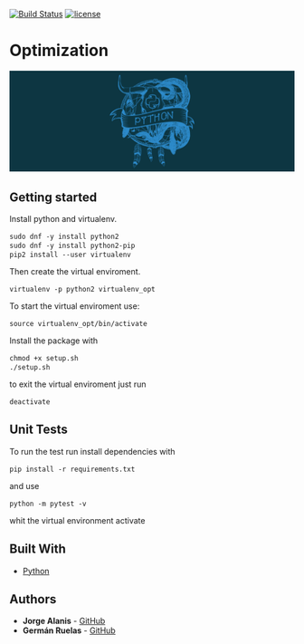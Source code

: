 [![Build Status](https://api.travis-ci.org/lgruelas/Optimization.svg?branch=master)](https://travis-ci.org/lgruelas/Differential-Evolution)
[![license](https://img.shields.io/badge/licence-GPL--3-blue.svg)](https://github.com/lgruelas/Optimization/blob/master/LICENSE)

# Optimization

![Python master race](assets/python.png?raw=true "python")

## Getting started

Install python and virtualenv.

```
sudo dnf -y install python2
sudo dnf -y install python2-pip
pip2 install --user virtualenv
```

Then create the virtual enviroment.

```
virtualenv -p python2 virtualenv_opt
```

To start the virtual enviroment use:

```
source virtualenv_opt/bin/activate
```

Install the package with 
```
chmod +x setup.sh
./setup.sh
```

to exit the virtual enviroment just run
```
deactivate
```

## Unit Tests

To run the test run install dependencies with
```
pip install -r requirements.txt 
```
and use
```
python -m pytest -v
```
whit the virtual environment activate

## Built With

* [Python](https://www.python.org/downloads/)


## Authors

* **Jorge Alanis** - [GitHub](https://github.com/GeorgeAlanis)
* **Germán Ruelas** - [GitHub](https://github.com/lgruelas)